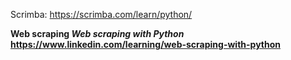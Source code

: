 Scrimba: https://scrimba.com/learn/python/

<b> Web scraping
  <i> Web scraping with Python </i> https://www.linkedin.com/learning/web-scraping-with-python  
